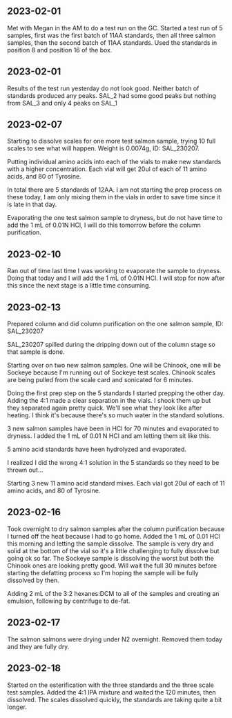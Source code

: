 ## 2023-02-01
Met with Megan in the AM to do a test run on the GC.
Started a test run of 5 samples, first was the first batch of 11AA standards, then all three salmon samples, then the second batch of 11AA standards.
Used the standards in position 8 and position 16 of the box.

## 2023-02-01
Results of the test run yesterday do not look good.
Neither batch of standards produced any peaks. 
SAL_2 had some good peaks but nothing from SAL_3 and only 4 peaks on SAL_1

## 2023-02-07
Starting to dissolve scales for one more test salmon sample, trying 10 full scales to see what will happen.
Weight is 0.0074g, ID: SAL_230207.

Putting individual amino acids into each of the vials to make new standards with a higher concentration.
Each vial will get 20ul of each of 11 amino acids, and 80 of Tyrosine. 

In total there are 5 standards of 12AA.
I am not starting the prep process on these today, I am only mixing them in the vials in order to save time since it is late in that day.

Evaporating the one test salmon sample to dryness, but do not have time to add the 1 mL of 0.01N HCl, I will do this tomorrow before the column purification.

## 2023-02-10
Ran out of time last time I was working to evaporate the sample to dryness. Doing that today and I will add the 1 mL of 0.01N HCl.
I will stop for now after this since the next stage is a little time consuming.

## 2023-02-13
Prepared column and did column purification on the one salmon sample, ID: SAL_230207

SAL_230207 spilled during the dripping down out of the column stage so that sample is done.

Starting over on two new salmon samples. One will be Chinook, one will be Sockeye because I'm running out of Sockeye test scales. 
Chinook scales are being pulled from the scale card and sonicated for 6 minutes.

Doing the first prep step on the 5 standards I started prepping the other day.
Adding the 4:1 made a clear separation in the vials. I shook them up but they separated again pretty quick. We'll see what they look like after heating. 
I think it's because there's so much water in the standard solutions. 

3 new salmon samples have been in HCl for 70 minutes and evaporated to dryness. I added the 1 mL of 0.01 N HCl and am letting them sit like this.

5 amino acid standards have heen hydrolyzed and evaporated.

I realized I did the wrong 4:1 solution in the 5 standards so they need to be thrown out...

Starting 3 new 11 amino acid standard mixes. Each vial got 20ul of each of 11 amino acids, and 80 of Tyrosine. 

## 2023-02-16
Took overnight to dry salmon samples after the column purification because I turned off the heat because I had to go home. 
Added the 1 mL of 0.01 HCl this morning and letting the sample dissolve. 
The sample is very dry and solid at the bottom of the vial so it's a little challenging to fully dissolve but going ok so far. 
The Sockeye sample is dissolving the worst but both the Chinook ones are looking pretty good. Will wait the full 30 minutes before starting the defatting process so I'm hoping the sample will be fully dissolved by then.

Adding 2 mL of the 3:2 hexanes:DCM to all of the samples and creating an emulsion, following by centrifuge to de-fat. 

## 2023-02-17
The salmon salmons were drying under N2 overnight. Removed them today and they are fully dry.

## 2023-02-18
Started on the esterification with the three standards and the three scale test samples.
Added the 4:1 IPA mixture and waited the 120 minutes, then dissolved. 
The scales dissolved quickly, the standards are taking quite a bit longer. 



